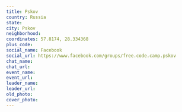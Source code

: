 ```yaml
---
title: Pskov
country: Russia
state: 
city: Pskov
neighborhood: 
coordinates: 57.8174, 28.334368
plus_code:
social_name: Facebook
social_url: https://www.facebook.com/groups/free.code.camp.pskov
chat_name:
chat_url:
event_name:
event_url:
leader_name:
leader_url:
old_photo: 
cover_photo:
---
```

